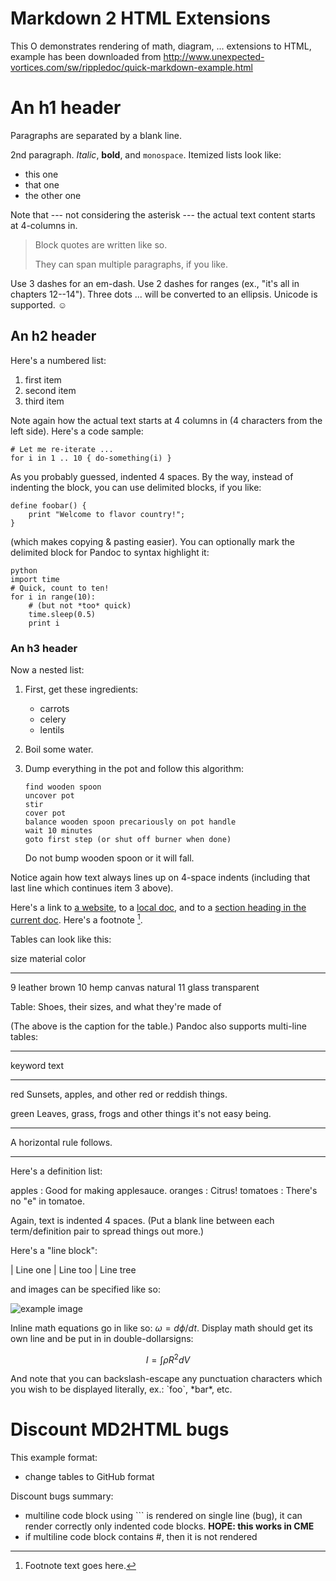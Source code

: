 # Markdown 2 HTML Extensions <!-- Metadata: type: Outline; created: 2018-03-21 08:13:04; reads: 39; read: 2018-03-21 09:23:08; revision: 39; modified: 2018-03-21 09:23:08; importance: 0/5; urgency: 0/5; -->

This O demonstrates rendering of math, diagram, ... extensions to HTML,
example has been downloaded from
http://www.unexpected-vortices.com/sw/rippledoc/quick-markdown-example.html


# An h1 header <!-- Metadata: type: Note; created: 2018-03-21 08:13:04; reads: 25; read: 2018-03-21 08:14:34; revision: 3; modified: 2018-03-21 08:14:34; -->

Paragraphs are separated by a blank line.

2nd paragraph. *Italic*, **bold**, and `monospace`. Itemized lists
look like:

  * this one
  * that one
  * the other one

Note that --- not considering the asterisk --- the actual text
content starts at 4-columns in.

> Block quotes are
> written like so.
>
> They can span multiple paragraphs,
> if you like.

Use 3 dashes for an em-dash. Use 2 dashes for ranges (ex., "it's all
in chapters 12--14"). Three dots ... will be converted to an ellipsis.
Unicode is supported. ☺



An h2 header <!-- Metadata: type: Note; created: 2018-03-21 08:13:04; reads: 23; read: 2018-03-21 08:14:32; revision: 5; modified: 2018-03-21 08:14:32; --> <!-- Metadata: type: Note; created: 2018-03-21 08:15:09; reads: 13; read: 2018-03-21 08:22:16; revision: 13; modified: 2018-03-21 08:22:16; --> <!-- Metadata: type: Note; created: 2018-03-21 08:24:05; reads: 1; read: 2018-03-21 08:24:05; revision: 1; modified: 2018-03-21 08:24:05; --> <!-- Metadata: type: Note; created: 2018-03-21 08:25:39; reads: 7; read: 2018-03-21 08:25:39; revision: 1; modified: 2018-03-21 08:25:39; -->
---------------------------------------------------------------------------------------------------------------------------------------------------------------------------------------------------------------------------------------------------------------------------------------------------------------------------------------------------------------------------------------------------------------------------------------------------------

Here's a numbered list:

 1. first item
 2. second item
 3. third item

Note again how the actual text starts at 4 columns in (4 characters
from the left side). Here's a code sample:

    # Let me re-iterate ...
    for i in 1 .. 10 { do-something(i) }

As you probably guessed, indented 4 spaces. By the way, instead of
indenting the block, you can use delimited blocks, if you like:

```
define foobar() {
    print "Welcome to flavor country!";
}
```

(which makes copying & pasting easier). You can optionally mark the
delimited block for Pandoc to syntax highlight it:

```
python
import time
# Quick, count to ten!                
for i in range(10):
    # (but not *too* quick)
    time.sleep(0.5)
    print i
```
### An h3 header <!-- Metadata: type: Note; tags: todo; created: 2018-03-21 08:13:04; reads: 20; read: 2018-03-21 09:22:46; revision: 2; modified: 2018-03-21 09:22:46; -->

Now a nested list:

 1. First, get these ingredients:

      * carrots
      * celery
      * lentils

 2. Boil some water.

 3. Dump everything in the pot and follow
    this algorithm:

        find wooden spoon
        uncover pot
        stir
        cover pot
        balance wooden spoon precariously on pot handle
        wait 10 minutes
        goto first step (or shut off burner when done)

    Do not bump wooden spoon or it will fall.

Notice again how text always lines up on 4-space indents (including
that last line which continues item 3 above).

Here's a link to [a website](http://foo.bar), to a [local
doc](local-doc.html), and to a [section heading in the current
doc](#an-h2-header). Here's a footnote [^1].

[^1]: Footnote text goes here.

Tables can look like this:

size  material      color
----  ------------  ------------
9     leather       brown
10    hemp canvas   natural
11    glass         transparent

Table: Shoes, their sizes, and what they're made of

(The above is the caption for the table.) Pandoc also supports
multi-line tables:

--------  -----------------------
keyword   text
--------  -----------------------
red       Sunsets, apples, and
          other red or reddish
          things.

green     Leaves, grass, frogs
          and other things it's
          not easy being.
--------  -----------------------

A horizontal rule follows.

***

Here's a definition list:

apples
  : Good for making applesauce.
oranges
  : Citrus!
tomatoes
  : There's no "e" in tomatoe.

Again, text is indented 4 spaces. (Put a blank line between each
term/definition pair to spread things out more.)

Here's a "line block":

| Line one
|   Line too
| Line tree

and images can be specified like so:

![example image](./mindforger-icon.png "An exemplary image")

Inline math equations go in like so: $\omega = d\phi / dt$. Display
math should get its own line and be put in in double-dollarsigns:

$$I = \int \rho R^{2} dV$$

And note that you can backslash-escape any punctuation characters
which you wish to be displayed literally, ex.: \`foo\`, \*bar\*, etc.
# Discount MD2HTML bugs <!-- Metadata: type: Note; tags: problem,important; created: 2018-03-21 08:22:45; reads: 13; read: 2018-03-21 09:23:08; revision: 10; modified: 2018-03-21 09:23:08; -->
This example format:

* change tables to GitHub format

Discount bugs summary:

* multiline code block using ``` is rendered on single line (bug),
  it can render correctly only indented code blocks.
  **HOPE: this works in CME**
* if multiline code block contains #, then it is not rendered
